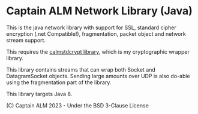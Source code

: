 # Captain ALM Network Library (Java)

This is the java network library with support for SSL, standard cipher encryption (.net Compatible!), fragmentation, packet object and network stream support.

This requires the [calmstdcrypt library](https://code.mrmelon54.com/alfred/calmstdcrypt), which is my cryptographic wrapper library.

This library contains streams that can wrap both Socket and DatagramSocket objects.
Sending large amounts over UDP is also do-able using the fragmentation part of the library.

This library targets Java 8.

(C) Captain ALM 2023 - Under the BSD 3-Clause License
